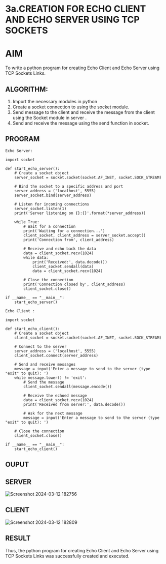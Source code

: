 # 3a.CREATION FOR ECHO CLIENT AND ECHO SERVER USING TCP SOCKETS
# AIM
To write a python program for creating Echo Client and Echo Server using TCP
Sockets Links.
## ALGORITHM:
1. Import the necessary modules in python
2. Create a socket connection to using the socket module.
3. Send message to the client and receive the message from the client using the Socket module in
 server .
4. Send and receive the message using the send function in socket.
## PROGRAM
```
Echo Server:

import socket

def start_echo_server():
    # Create a socket object
    server_socket = socket.socket(socket.AF_INET, socket.SOCK_STREAM)

    # Bind the socket to a specific address and port
    server_address = ('localhost', 5555)
    server_socket.bind(server_address)

    # Listen for incoming connections
    server_socket.listen(1)
    print('Server listening on {}:{}'.format(*server_address))

    while True:
        # Wait for a connection
        print('Waiting for a connection...')
        client_socket, client_address = server_socket.accept()
        print('Connection from', client_address)

        # Receive and echo back the data
        data = client_socket.recv(1024)
        while data:
            print('Received:', data.decode())
            client_socket.sendall(data)
            data = client_socket.recv(1024)

        # Close the connection
        print('Connection closed by', client_address)
        client_socket.close()

if __name__ == "__main__":
    start_echo_server()
```
```
Echo Client :

import socket

def start_echo_client():
    # Create a socket object
    client_socket = socket.socket(socket.AF_INET, socket.SOCK_STREAM)

    # Connect to the server
    server_address = ('localhost', 5555)
    client_socket.connect(server_address)

    # Send and receive messages
    message = input('Enter a message to send to the server (type "exit" to quit): ')
    while message.lower() != 'exit':
        # Send the message
        client_socket.sendall(message.encode())

        # Receive the echoed message
        data = client_socket.recv(1024)
        print('Received from server:', data.decode())

        # Ask for the next message
        message = input('Enter a message to send to the server (type "exit" to quit): ')

    # Close the connection
    client_socket.close()

if __name__ == "__main__":
    start_echo_client()
```

## OUPUT
## SERVER
![Screenshot 2024-03-12 182756](https://github.com/Srikaavyaathamizh/3a.Sockets_Creation_for_Echo_Client_and_Echo_Server/assets/144870938/8cd2cb6a-e6ab-4f0b-a345-a717069d6ef6)

## CLIENT
![Screenshot 2024-03-12 182809](https://github.com/Srikaavyaathamizh/3a.Sockets_Creation_for_Echo_Client_and_Echo_Server/assets/144870938/53bcdd2b-b279-42d3-982e-dc24510e7d26)


## RESULT
Thus, the python program for creating Echo Client and Echo Server using TCP Sockets Links 
was successfully created and executed.
